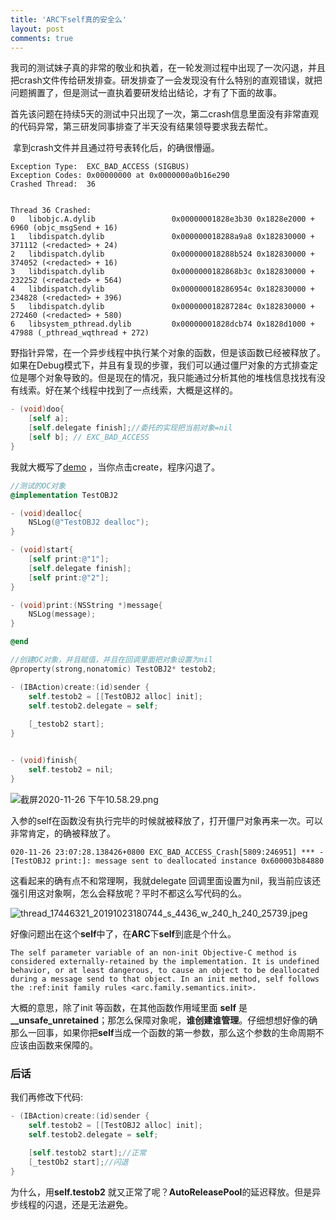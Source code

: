 ```yaml
---
title: 'ARC下self真的安全么'
layout: post
comments: true
---
```


​	    我司的测试妹子真的非常的敬业和执着，在一轮发测过程中出现了一次闪退，并且把crash文件传给研发排查。研发排查了一会发现没有什么特别的直观错误，就把问题搁置了，但是测试一直执着要研发给出结论，才有了下面的故事。

​		首先该问题在持续5天的测试中只出现了一次，第二crash信息里面没有非常直观的代码异常，第三研发同事排查了半天没有结果领导要求我去帮忙。

​	拿到crash文件并且通过符号表转化后，的确很懵逼。

```
Exception Type:  EXC_BAD_ACCESS (SIGBUS)
Exception Codes: 0x00000000 at 0x0000000a0b16e290
Crashed Thread:  36


Thread 36 Crashed:
0   libobjc.A.dylib                 0x00000001828e3b30 0x1828e2000 + 6960 (objc_msgSend + 16)
1   libdispatch.dylib               0x000000018288a9a8 0x182830000 + 371112 (<redacted> + 24)
2   libdispatch.dylib               0x000000018288b524 0x182830000 + 374052 (<redacted> + 16)
3   libdispatch.dylib               0x0000000182868b3c 0x182830000 + 232252 (<redacted> + 564)
4   libdispatch.dylib               0x000000018286954c 0x182830000 + 234828 (<redacted> + 396)
5   libdispatch.dylib               0x000000018287284c 0x182830000 + 272460 (<redacted> + 580)
6   libsystem_pthread.dylib         0x00000001828dcb74 0x1828d1000 + 47988 (_pthread_wqthread + 272)
```

野指针异常，在一个异步线程中执行某个对象的函数，但是该函数已经被释放了。如果在Debug模式下，并且有复现的步骤，我们可以通过僵尸对象的方式排查定位是哪个对象导致的。但是现在的情况，我只能通过分析其他的堆栈信息找找有没有线索。好在某个线程中找到了一点线索，大概是这样的。

```objective-c
- (void)doo{
    [self a];
    [self.delegate finish];//委托的实现把当前对象=nil
    [self b]; // EXC_BAD_ACCESS
}
```



我就大概写了[demo](https://github.com/Dcell/my-test/tree/master/EXC_BAD_ACCESS_Crash) ，当你点击create，程序闪退了。

```objective-c
//测试的OC对象
@implementation TestOBJ2

- (void)dealloc{
    NSLog(@"TestOBJ2 dealloc");
}

- (void)start{
    [self print:@"1"];
    [self.delegate finish];
    [self print:@"2"];
}

- (void)print:(NSString *)message{
    NSLog(message);
}

@end
```

```objective-c
//创建OC对象，并且赋值，并且在回调里面把对象设置为nil
@property(strong,nonatomic) TestOBJ2* testob2;

- (IBAction)create:(id)sender {
    self.testob2 = [[TestOBJ2 alloc] init];
    self.testob2.delegate = self;
    
    [_testob2 start];
}


- (void)finish{
    self.testob2 = nil;
}
```

![截屏2020-11-26 下午10.58.29.png](https://i.loli.net/2020/11/26/JAi5Tpct2V7gUKN.png)



入参的self在函数没有执行完毕的时候就被释放了，打开僵尸对象再来一次。可以非常肯定，的确被释放了。

```
020-11-26 23:07:28.138426+0800 EXC_BAD_ACCESS_Crash[5809:246951] *** -[TestOBJ2 print:]: message sent to deallocated instance 0x600003b84880
```

这看起来的确有点不和常理啊，我就delegate 回调里面设置为nil，我当前应该还强引用这对象啊，怎么会释放呢？平时不都这么写代码的么。

![thread_17446321_20191023180744_s_4436_w_240_h_240_25739.jpeg](https://i.loli.net/2020/11/26/nYeDCfp4TI8t2yl.jpg)

好像问题出在这个**self**中了，在**ARC**下**self**到底是个什么。

```
The self parameter variable of an non-init Objective-C method is considered externally-retained by the implementation. It is undefined behavior, or at least dangerous, to cause an object to be deallocated during a message send to that object. In an init method, self follows the :ref:init family rules <arc.family.semantics.init>.
```

大概的意思，除了init 等函数，在其他函数作用域里面 **self** 是 **__unsafe_unretained**；那怎么保障对象呢，**谁创建谁管理**。仔细想想好像的确那么一回事，如果你把**self**当成一个函数的第一参数，那么这个参数的生命周期不应该由函数来保障的。



### 后话

我们再修改下代码:

```objective-c
- (IBAction)create:(id)sender {
    self.testob2 = [[TestOBJ2 alloc] init];
    self.testob2.delegate = self;
    
    [self.testob2 start];//正常
    [_testOb2 start];//闪退
}
```

为什么，用**self.testob2** 就又正常了呢？**AutoReleasePool**的延迟释放。但是异步线程的闪退，还是无法避免。
